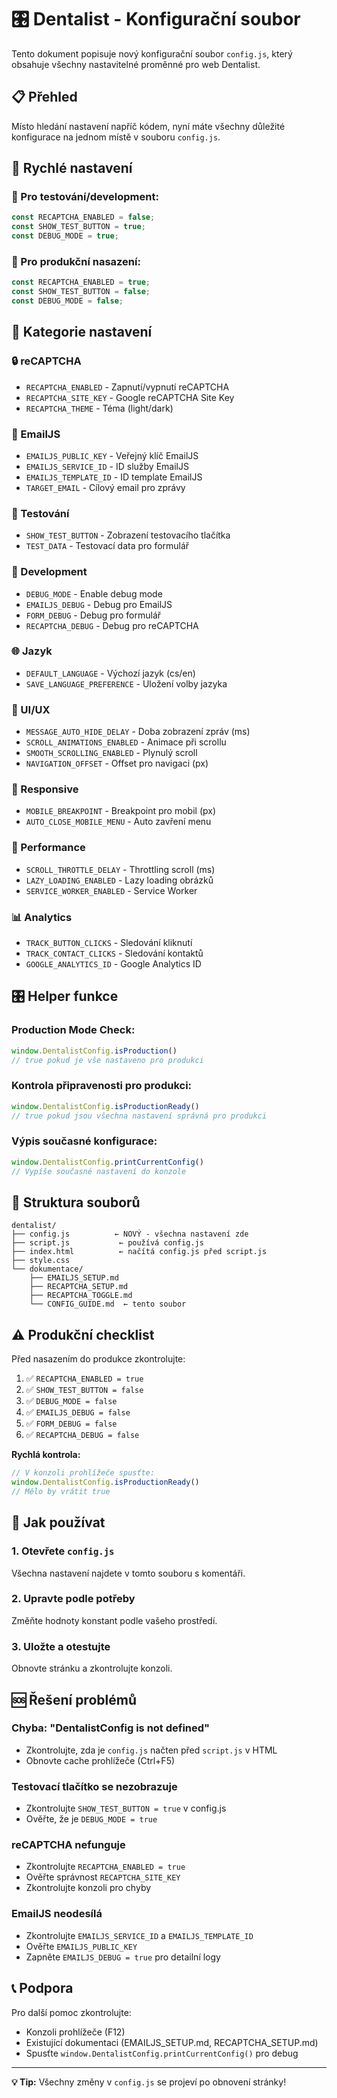 # 🎛️ Dentalist - Konfigurační soubor

Tento dokument popisuje nový konfigurační soubor `config.js`, který obsahuje všechny nastavitelné proměnné pro web Dentalist.

## 📋 Přehled

Místo hledání nastavení napříč kódem, nyní máte všechny důležité konfigurace na jednom místě v souboru `config.js`.

## 🎯 Rychlé nastavení

### 🧪 Pro testování/development:
```javascript
const RECAPTCHA_ENABLED = false;
const SHOW_TEST_BUTTON = true;
const DEBUG_MODE = true;
```

### 🚀 Pro produkční nasazení:
```javascript
const RECAPTCHA_ENABLED = true;
const SHOW_TEST_BUTTON = false;
const DEBUG_MODE = false;
```

## 📖 Kategorie nastavení

### 🔒 reCAPTCHA
- `RECAPTCHA_ENABLED` - Zapnutí/vypnutí reCAPTCHA
- `RECAPTCHA_SITE_KEY` - Google reCAPTCHA Site Key
- `RECAPTCHA_THEME` - Téma (light/dark)

### 📧 EmailJS
- `EMAILJS_PUBLIC_KEY` - Veřejný klíč EmailJS
- `EMAILJS_SERVICE_ID` - ID služby EmailJS
- `EMAILJS_TEMPLATE_ID` - ID template EmailJS
- `TARGET_EMAIL` - Cílový email pro zprávy

### 🧪 Testování
- `SHOW_TEST_BUTTON` - Zobrazení testovacího tlačítka
- `TEST_DATA` - Testovací data pro formulář

### 🔧 Development
- `DEBUG_MODE` - Enable debug mode
- `EMAILJS_DEBUG` - Debug pro EmailJS
- `FORM_DEBUG` - Debug pro formulář
- `RECAPTCHA_DEBUG` - Debug pro reCAPTCHA

### 🌐 Jazyk
- `DEFAULT_LANGUAGE` - Výchozí jazyk (cs/en)
- `SAVE_LANGUAGE_PREFERENCE` - Uložení volby jazyka

### 🎨 UI/UX
- `MESSAGE_AUTO_HIDE_DELAY` - Doba zobrazení zpráv (ms)
- `SCROLL_ANIMATIONS_ENABLED` - Animace při scrollu
- `SMOOTH_SCROLLING_ENABLED` - Plynulý scroll
- `NAVIGATION_OFFSET` - Offset pro navigaci (px)

### 📱 Responsive
- `MOBILE_BREAKPOINT` - Breakpoint pro mobil (px)
- `AUTO_CLOSE_MOBILE_MENU` - Auto zavření menu

### 🚀 Performance
- `SCROLL_THROTTLE_DELAY` - Throttling scroll (ms)
- `LAZY_LOADING_ENABLED` - Lazy loading obrázků
- `SERVICE_WORKER_ENABLED` - Service Worker

### 📊 Analytics
- `TRACK_BUTTON_CLICKS` - Sledování kliknutí
- `TRACK_CONTACT_CLICKS` - Sledování kontaktů
- `GOOGLE_ANALYTICS_ID` - Google Analytics ID

## 🎛️ Helper funkce

### Production Mode Check:
```javascript
window.DentalistConfig.isProduction()
// true pokud je vše nastaveno pro produkci
```

### Kontrola připravenosti pro produkci:
```javascript
window.DentalistConfig.isProductionReady()
// true pokud jsou všechna nastavení správná pro produkci
```

### Výpis současné konfigurace:
```javascript
window.DentalistConfig.printCurrentConfig()
// Vypíše současné nastavení do konzole
```

## 📁 Struktura souborů

```
dentalist/
├── config.js          ← NOVÝ - všechna nastavení zde
├── script.js           ← používá config.js
├── index.html          ← načítá config.js před script.js
├── style.css
└── dokumentace/
    ├── EMAILJS_SETUP.md
    ├── RECAPTCHA_SETUP.md
    ├── RECAPTCHA_TOGGLE.md
    └── CONFIG_GUIDE.md  ← tento soubor
```

## ⚠️ Produkční checklist

Před nasazením do produkce zkontrolujte:

1. ✅ `RECAPTCHA_ENABLED = true`
2. ✅ `SHOW_TEST_BUTTON = false`
3. ✅ `DEBUG_MODE = false`
4. ✅ `EMAILJS_DEBUG = false`
5. ✅ `FORM_DEBUG = false`
6. ✅ `RECAPTCHA_DEBUG = false`

**Rychlá kontrola:**
```javascript
// V konzoli prohlížeče spusťte:
window.DentalistConfig.isProductionReady()
// Mělo by vrátit true
```

## 🔧 Jak používat

### 1. Otevřete `config.js`
Všechna nastavení najdete v tomto souboru s komentáři.

### 2. Upravte podle potřeby
Změňte hodnoty konstant podle vašeho prostředí.

### 3. Uložte a otestujte
Obnovte stránku a zkontrolujte konzoli.

## 🆘 Řešení problémů

### Chyba: "DentalistConfig is not defined"
- Zkontrolujte, zda je `config.js` načten před `script.js` v HTML
- Obnovte cache prohlížeče (Ctrl+F5)

### Testovací tlačítko se nezobrazuje
- Zkontrolujte `SHOW_TEST_BUTTON = true` v config.js
- Ověřte, že je `DEBUG_MODE = true`

### reCAPTCHA nefunguje
- Zkontrolujte `RECAPTCHA_ENABLED = true`
- Ověřte správnost `RECAPTCHA_SITE_KEY`
- Zkontrolujte konzoli pro chyby

### EmailJS neodesílá
- Zkontrolujte `EMAILJS_SERVICE_ID` a `EMAILJS_TEMPLATE_ID`
- Ověřte `EMAILJS_PUBLIC_KEY`
- Zapněte `EMAILJS_DEBUG = true` pro detailní logy

## 📞 Podpora

Pro další pomoc zkontrolujte:
- Konzoli prohlížeče (F12)
- Existující dokumentaci (EMAILJS_SETUP.md, RECAPTCHA_SETUP.md)
- Spusťte `window.DentalistConfig.printCurrentConfig()` pro debug

---

**💡 Tip:** Všechny změny v `config.js` se projeví po obnovení stránky!
